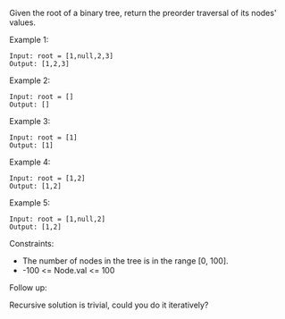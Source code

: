 Given the root of a binary tree, return the preorder traversal of its nodes' values.

Example 1:

```
Input: root = [1,null,2,3]
Output: [1,2,3]
```

Example 2:

```
Input: root = []
Output: []
```

Example 3:

```
Input: root = [1]
Output: [1]
```

Example 4:

```
Input: root = [1,2]
Output: [1,2]
```

Example 5:

```
Input: root = [1,null,2]
Output: [1,2]
```

Constraints:

- The number of nodes in the tree is in the range [0, 100].
- -100 <= Node.val <= 100

Follow up:

Recursive solution is trivial, could you do it iteratively?
